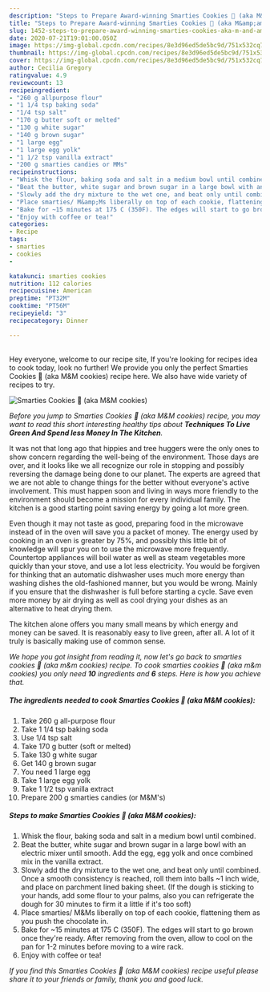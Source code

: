 ```yaml
---
description: "Steps to Prepare Award-winning Smarties Cookies 🍪 (aka M&amp;amp;M cookies)"
title: "Steps to Prepare Award-winning Smarties Cookies 🍪 (aka M&amp;amp;M cookies)"
slug: 1452-steps-to-prepare-award-winning-smarties-cookies-aka-m-and-amp-m-cookies
date: 2020-07-21T19:01:00.050Z
image: https://img-global.cpcdn.com/recipes/8e3d96ed5de5bc9d/751x532cq70/smarties-cookies-🍪-aka-mm-cookies-recipe-main-photo.jpg
thumbnail: https://img-global.cpcdn.com/recipes/8e3d96ed5de5bc9d/751x532cq70/smarties-cookies-🍪-aka-mm-cookies-recipe-main-photo.jpg
cover: https://img-global.cpcdn.com/recipes/8e3d96ed5de5bc9d/751x532cq70/smarties-cookies-🍪-aka-mm-cookies-recipe-main-photo.jpg
author: Cecilia Gregory
ratingvalue: 4.9
reviewcount: 13
recipeingredient:
- "260 g allpurpose flour"
- "1 1/4 tsp baking soda"
- "1/4 tsp salt"
- "170 g butter soft or melted"
- "130 g white sugar"
- "140 g brown sugar"
- "1 large egg"
- "1 large egg yolk"
- "1 1/2 tsp vanilla extract"
- "200 g smarties candies or MMs"
recipeinstructions:
- "Whisk the flour, baking soda and salt in a medium bowl until combined."
- "Beat the butter, white sugar and brown sugar in a large bowl with an electric mixer until smooth. Add the egg, egg yolk and once combined mix in the vanilla extract."
- "Slowly add the dry mixture to the wet one, and beat only until combined. Once a smooth consistency is reached, roll them into balls ~1 inch wide, and place on parchment lined baking sheet. (If the dough is sticking to your hands, add some flour to your palms, also you can refrigerate the dough for 30 minutes to firm it a little if it&#39;s too soft)"
- "Place smarties/ M&amp;Ms liberally on top of each cookie, flattening them as you push the chocolate in."
- "Bake for ~15 minutes at 175 C (350F). The edges will start to go brown once they&#39;re ready. After removing from the oven, allow to cool on the pan for 1-2 minutes before moving to a wire rack."
- "Enjoy with coffee or tea!"
categories:
- Recipe
tags:
- smarties
- cookies
- 

katakunci: smarties cookies  
nutrition: 112 calories
recipecuisine: American
preptime: "PT32M"
cooktime: "PT56M"
recipeyield: "3"
recipecategory: Dinner

---
```

<br>
Hey everyone, welcome to our recipe site, If you're looking for recipes idea to cook today, look no further! We provide you only the perfect Smarties Cookies 🍪 (aka M&amp;M cookies) recipe here. We also have wide variety of recipes to try.
<br>


![Smarties Cookies 🍪 (aka M&amp;M cookies)](https://img-global.cpcdn.com/recipes/8e3d96ed5de5bc9d/751x532cq70/smarties-cookies-🍪-aka-mm-cookies-recipe-main-photo.jpg)

<i>Before you jump to Smarties Cookies 🍪 (aka M&amp;M cookies) recipe, you may want to read this short interesting healthy tips about 
<strong>Techniques To Live Green And Spend less Money In The Kitchen</strong>.</i>
</br>

It was not that long ago that hippies and tree huggers were the only ones to show concern regarding the well-being of the environment. Those days are over, and it looks like we all recognize our role in stopping and possibly reversing the damage being done to our planet. The experts are agreed that we are not able to change things for the better without everyone's active involvement. This must happen soon and living in ways more friendly to the environment should become a mission for every individual family. The kitchen is a good starting point saving energy by going a lot more green.

Even though it may not taste as good, preparing food in the microwave instead of in the oven will save you a packet of money. The energy used by cooking in an oven is greater by 75%, and possibly this little bit of knowledge will spur you on to use the microwave more frequently. Countertop appliances will boil water as well as steam vegetables more quickly than your stove, and use a lot less electricity. You would be forgiven for thinking that an automatic dishwasher uses much more energy than washing dishes the old-fashioned manner, but you would be wrong. Mainly if you ensure that the dishwasher is full before starting a cycle. Save even more money by air drying as well as cool drying your dishes as an alternative to heat drying them.

The kitchen alone offers you many small means by which energy and money can be saved. It is reasonably easy to live green, after all. A lot of it truly is basically making use of common sense.


<i>We hope you got insight from reading it, now let's go back to smarties cookies 🍪 (aka m&amp;m cookies) recipe. To cook smarties cookies 🍪 (aka m&amp;m cookies) you only need <strong>10</strong> ingredients and <strong>6</strong> steps. Here is how you achieve that.
</i>

##### The ingredients needed to cook Smarties Cookies 🍪 (aka M&amp;M cookies):

1. Take 260 g all-purpose flour
1. Take 1 1/4 tsp baking soda
1. Use 1/4 tsp salt
1. Take 170 g butter (soft or melted)
1. Take 130 g white sugar
1. Get 140 g brown sugar
1. You need 1 large egg
1. Take 1 large egg yolk
1. Take 1 1/2 tsp vanilla extract
1. Prepare 200 g smarties candies (or M&amp;M&#39;s)


##### Steps to make Smarties Cookies 🍪 (aka M&amp;M cookies):

1. Whisk the flour, baking soda and salt in a medium bowl until combined.
1. Beat the butter, white sugar and brown sugar in a large bowl with an electric mixer until smooth. Add the egg, egg yolk and once combined mix in the vanilla extract.
1. Slowly add the dry mixture to the wet one, and beat only until combined. Once a smooth consistency is reached, roll them into balls ~1 inch wide, and place on parchment lined baking sheet. (If the dough is sticking to your hands, add some flour to your palms, also you can refrigerate the dough for 30 minutes to firm it a little if it&#39;s too soft)
1. Place smarties/ M&amp;Ms liberally on top of each cookie, flattening them as you push the chocolate in.
1. Bake for ~15 minutes at 175 C (350F). The edges will start to go brown once they&#39;re ready. After removing from the oven, allow to cool on the pan for 1-2 minutes before moving to a wire rack.
1. Enjoy with coffee or tea!


<i>If you find this Smarties Cookies 🍪 (aka M&amp;M cookies) recipe useful please share it to your friends or family, thank you and good luck.</i>

